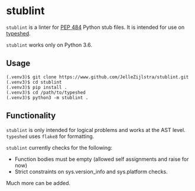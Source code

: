 # stublint

`stublint` is a linter for [PEP 484](http://www.python.org/dev/peps/pep-0484/)
Python stub files. It is intended for use on [typeshed](http://www.github.com/python/typeshed).

`stublint` works only on Python 3.6.

## Usage
```
(.venv3)$ git clone https://www.github.com/JelleZijlstra/stublint.git
(.venv3)$ cd stublint
(.venv3)$ pip install .
(.venv3)$ cd /path/to/typeshed
(.venv3)$ python3 -m stublint .
```

## Functionality

`stublint` is only intended for logical problems and works at the AST level. `typeshed` uses
`flake8` for formatting.

`stublint` currently checks for the following:
- Function bodies must be empty (allowed self assignments and raise for now)
- Strict constraints on sys.version_info and sys.platform checks.

Much more can be added.
